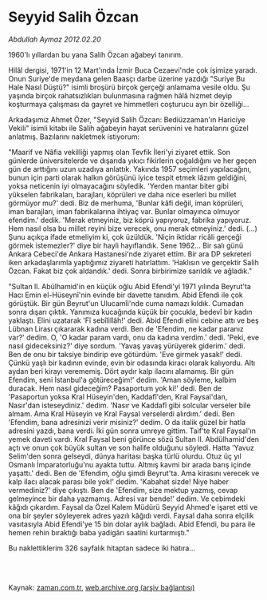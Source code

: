 # Seyyid Salih Özcan

*Abdullah Aymaz 2012.02.20*

<td class="columnist-detail">
<p>1960'lı yıllardan bu yana Salih Özcan ağabeyi tanırım.</p>
<p>
<div id="haberMetinDiv">
<p>Hilâl dergisi, 1971'in 12 Mart'ında İzmir Buca Cezaevi'nde çok işimize yaradı. Onun Suriye'de meydana gelen Baasçı darbe üzerine yazdığı "Suriye Bu Hale Nasıl Düştü?" isimli broşürü birçok gerçeği anlamama vesile oldu. Şu yaşında birçok rahatsızlıkları bulunmasına rağmen hâlâ hizmet deyip koşturmaya çalışması da gayret ve himmetleri coşturucu ayrı bir özelliği...
<p>Arkadaşımız Ahmet Özer, "Seyyid Salih Özcan: Bediüzzaman'ın Hariciye Vekili" isimli kitabı ile Salih ağabeyin hayat serüvenini ve hatıralarını güzel anlatmış. Bazılarını nakletmek istiyorum:
<p>"Maarif ve Nâfia vekilliği yapmış olan Tevfik İleri'yi ziyaret ettik. Son günlerde üniversitelerde ve dışarıda yıkıcı fikirlerin çoğaldığını ve her geçen gün de arttığını uzun uzadıya anlattık. Yakında 1957 seçimleri yapılacağını, bunun için parti olarak halkın görüşünü iyice tespit etmek lâzım geldiğini, yoksa neticenin iyi olmayacağını söyledik. 'Yerden mantar biter gibi yükselen fabrikaları, barajları, köprüleri ve daha nice eserleri bu millet görmüyor mu?' dedi. Biz de merhuma, 'Bunlar kâfi değil, iman köprüleri, iman barajları, iman fabrikalarına ihtiyaç var. Bunlar olmayınca olmuyor efendim.' dedik. 'Merak etmeyiniz, biz köprü yapıyoruz, fabrika yapıyoruz. Hem nasıl olsa bu millet reyini bize verecek, onu merak etmeyiniz.' dedi. (...) Şunu açıkça ifade etmeliyim ki, çok üzüldük. 'Niçin iktidar ricâli gerçeği görmek istemezler?' diye bir hayli hayıflandık. Sene 1962... Bir salı günü Ankara Cebeci'de Ankara Hastanesi'nde ziyaret ettim. Bir ara DP sekreteri iken arkadaşlarımla yaptığımız ziyareti hatırlattım. 'Haklısın ve gerçektir Salih Özcan. Fakat biz çok aldandık.' dedi. Sonra birbirimize sarıldık ve ağladık."
<p>"Sultan ll. Abülhamid'in en küçük oğlu Abid Efendi'yi 1971 yılında Beyrut'ta Hacı Emin el-Hüseynî'nin evinde bir davette tanıdım. Abid Efendi ile çok görüştük. Bir gün Beyrut'un Ulucamîi'nde cuma namazı kıldık. Cumadan sonra dışarı çıktık. Yanımıza kucağında küçük bir çocukla, bedevî bir kadın yaklaştı. Elini uzatarak 'Fî sebîlillâh!' dedi. Abid Efendi elini cebine attı ve beş Lübnan Lirası çıkararak kadına verdi. Ben de 'Efendim, ne kadar paranız var?' dedim. O, 'O kadar param vardı, onu da kadına verdim.' dedi. 'Peki, eve nasıl gideceksiniz?' diye sordum. 'Yavaş yavaş yürüyerek giderim.' dedi. Ben de onu bir taksiye bindirip eve götürdüm. 'Eve girmek yasak!' dedi. Çünkü yaşlı bir kadının evinde, evin bir odasında kiracı olarak kalıyordu. Altı aydan beri kirayı verememiş. Dört aydır kalp ilacını alamamış. Bir gün Efendim, seni İstanbul'a götüreceğim!' dedim. 'Aman söyleme, kalbim duracak. Hem nasıl gideceğim? Pasaportum yok ki!' dedi. Ben de 'Pasaportun yoksa Kral Hüseyin'den, Kaddafî'den, Kral Faysal'dan, Nasır'dan isteseydiniz.' dedim. 'Nasır ve Kaddafî gibi solcular verseler bile almam. Ama Kral Hüseyin ve Kral Faysal verselerdi alırdım.' dedi. Ben 'Efendim, bana adresinizi verir misiniz?' dedim. O da italik güzel bir hatla adresini yazdı, bana verdi. İki gün sonra umreye gittim. Taif'te Kral Faysal'ın yemek daveti vardı. Kral Faysal beni görünce sözü Sultan ll. Abdülhamid'den açtı ve onun çok büyük sultan ve son halife olduğunu söyledi. Hatta 'Yavuz Selim'den sonra gelseydi, dünya haritası başka türlü olurdu. Otuz üç yıl Osmanlı İmparatorluğu'nu ayakta tuttu. Altmış kavmi bir arada barış içinde yaşattı.' dedi. Ben de 'Efendim, oğlu şimdi Beyrut'ta. Ama kirasını verecek ve kalp ilacı alacak parası bile yok!' dedim. 'Kabahat sizde! Niye haber vermediniz?' diye çıkıştı. Ben de 'Efendim, size mektup yazmış, cevap gelmeyince bir daha yazmamış. Adresi var bende!' dedim. Ve cebimdeki kâğıdı çıkardım. Faysal da Özel Kalem Müdürü Seyyid Ahmed'e işaret etti ve ona bir şeyler söyleyerek adres yazılı kâğıdı verdi. Faysal daha sonra elçilik vasıtasıyla Abid Efendi'ye 15 bin dolar aylık bağladı. Abid Efendi, bu para ile hemen rehin bıraktığı baba yadigârı saatini kurtarmıştı."
<p>Bu naklettiklerim 326 sayfalık hitaptan sadece iki hatıra... </p></p></p></p></p></div>
</p>


<p><br>
		 </br></p></td>

Kaynak: [zaman.com.tr](http://zaman.com.tr/yazar.do?yazino=1247847), [web.archive.org (arşiv bağlantısı)](http://web.archive.org/web/20120310114836/http://www.zaman.com.tr:80/yazar.do?yazino=1247847)
